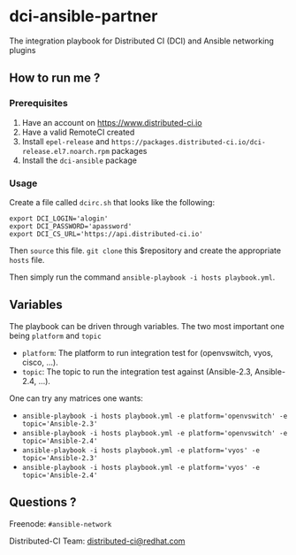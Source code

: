 # dci-ansible-partner

The integration playbook for Distributed CI (DCI) and Ansible networking plugins

## How to run me ?

### Prerequisites

1. Have an account on https://www.distributed-ci.io
2. Have a valid RemoteCI created
3. Install `epel-release` and `https://packages.distributed-ci.io/dci-release.el7.noarch.rpm` packages
4. Install the `dci-ansible` package


### Usage

Create a file called `dcirc.sh` that looks like the following:

```
export DCI_LOGIN='alogin'
export DCI_PASSWORD='apassword'
export DCI_CS_URL='https://api.distributed-ci.io'
```

Then `source` this file. `git clone` this $repository and create the appropriate `hosts` file.

Then simply run the command `ansible-playbook -i hosts playbook.yml`.


## Variables

The playbook can be driven through variables. The two most important one being `platform` and `topic`

  * `platform`: The platform to run integration test for (openvswitch, vyos, cisco, ...).
  * `topic`: The topic to run the integration test against (Ansible-2.3, Ansible-2.4, ...).

One can try any matrices one wants:

  * `ansible-playbook -i hosts playbook.yml -e platform='openvswitch' -e topic='Ansible-2.3'`
  * `ansible-playbook -i hosts playbook.yml -e platform='openvswitch' -e topic='Ansible-2.4'`
  * `ansible-playbook -i hosts playbook.yml -e platform='vyos' -e topic='Ansible-2.3'`
  * `ansible-playbook -i hosts playbook.yml -e platform='vyos' -e topic='Ansible-2.4'`

## Questions ?

Freenode: `#ansible-network`

Distributed-CI Team:  <distributed-ci@redhat.com>
